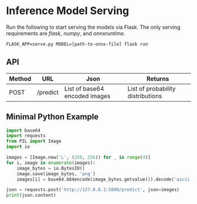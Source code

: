 # Inference Model Serving

Run the following to start serving the models via Flask. The only serving requirements are *flask*, *numpy*, and *onnxruntime*.
```shell
FLASK_APP=serve.py MODEL=[path-to-onnx-file] flask run
```

## API

| Method      | URL         | Json                          | Returns                           |
| ----------- | ----------- | ----------------------------- | --------------------------------- |
| POST        | /predict    | List of base64 encoded images | List of probability distributions |

## Minimal Python Example

```python
import base64
import requests
from PIL import Image
import io

images = [Image.new('L', (256, 256)) for _ in range(4)]
for i, image in enumerate(images):
    image_bytes = io.BytesIO()
    image.save(image_bytes, 'png')
    images[i] = base64.b64encode(image_bytes.getvalue()).decode('ascii')

json = requests.post('http://127.0.0.1:5000/predict', json=images)
print(json.content)
```
